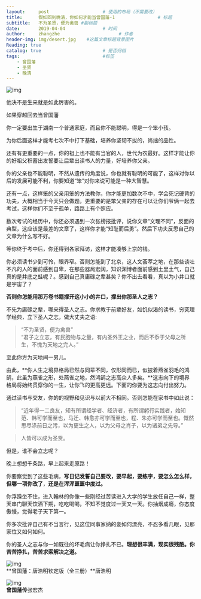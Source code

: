```yaml
---
layout:     post                    # 使用的布局（不需要改）
title:      假如回到晚清，你如何才能当曾国藩-1                # 标题 
subtitle:   不为圣贤，便为禽兽﻿ #副标题
date:       2019-04-04              # 时间
author:     zhangzhe                      # 作者
header-img: img/desert.jpg    #这篇文章标题背景图片
Reading: true
catalog: true                       # 是否归档
tags:                               #标签
    - 曾国藩
    - 圣贤
    - 晚清
---
```




![img](https://easyreadfs.nosdn.127.net/088fee7601b44d4d9f6e1549602833cc_15488565845430.jpg)





他决不是生来就是如此厉害的。



如果穿越回去当曾国藩



你一定要出生于湖南一个普通家庭，而且你不能聪明，得是一个笨小孩。



为你后面这样才能考七次不中打下基础，培养你坚韧不拔的，尚拙的品性。



还有有更重要的一点，你的祖上也不能有当官的人，世代为农最好。这样才能让你的好祖父积蓄出发誓要让后辈出读书人的力量，好培养你父亲。



你的父亲也不能聪明，不然从遗传的角度说，你也就有聪明的可能了，这样对你以后的发展可能不利，你要知道“笨”对你来说可能是一种大智慧。



还有一点，这样笨的父亲用笨的方法教你，你才能更加数次不中，学会死记硬背的功夫，大概相当于今天只会做题，更重要的是笨父亲的存在可以让你们爷俩一起去考试，这样你们不至于孤单，路路上有个照应。



数次考试的经历中，你还必须遇到一次张榜报批评，说你文章“文理不同”，反面的典型，这应该是最差的文章了，这样你才能“知耻而后勇”。然后下功夫反思自己的文章为什么写不好。



等你终于考中后，你还得到各家拜访，这样才能凑够上京的钱。



你必须读书少到可怜，眼界窄。否则怎能到了北京，这人文荟萃之地，在那些谈吐不凡的人的面前感到自卑，在那些器局宏阔，知识渊博者面前感到土里土气，自己真的是井底之蛙呢？。感到自己真庸碌之辈甚矣？你不出去看看，真以为小井口就是宇宙了？

**否则你怎能用那万卷书籍撑开这小小的井口，撑出你那圣人之志？**



不先为庸碌之辈，哪来得圣人之志。你求教于前辈好友，如饥似渴的读书，穷究理学经典，立下圣人之志，做大丈夫之语:
> “不为圣贤，便为禽兽”  
“君子之立志，有民胞物与之量，有内圣外王之业，而后不忝于父母之所生，不愧为天地之完人。”

至此你方为天地间一男儿。

由此，**你人生之境界格局已然与同辈不同，仅形同而已，似披着燕雀羽毛的鸿鹄，此虽为燕雀之形，处燕雀之地，然鸿鹄之志高众人多矣。**这志向下的境界格局将始终贯穿你的一生，让你飞的更高更远。下面的你要为这志向付出努力。



通过读书与交友，你的的视野和见识与以前大不相同。否则怎能在家书中如此说：
> “近年得一二良友，知有所谓经学者、经济者，有所谓躬行实践者，始知范、韩可学而至也，马迁、韩愈亦可学而至也，程、朱亦可学而至也。慨然思尽涤前日之污，以为更生之人，以为父母之肖子，以为诸弟之先导。”





> 人皆可以成为圣贤。




  
但是，谁不会立志呢？ 

晚上想想千条路，早上起来走原路！  

你要察觉到了这些毛病，**写日记发誓自己要改，要早起，要练字，要怎么怎么样，但哪一项你改了**，**还是在浑浑噩噩中度过。**



你浮躁坐不住，进入翰林的你像一些刚经过苦读进入大学的学生放任自己一样，整天串门聊天饮酒下期，吃吃喝喝，不知不觉度过一天又一天。你抽烟成瘾，你态度傲慢，觉得老子天下第一。  

你多次批评自己有不当言行，见这位同事家纳的妾如何漂亮，不忍多看几眼，见那家位又如何如何。


你的圣人之志与你一如既往的坏毛病让你挣扎不已。**理想很丰满，现实很残酷。你苦苦挣扎，苦苦求索解决之道。**





![img](https://easyreadfs.nosdn.127.net/sonom5khP7Hz-9KBr_o97w==/8796093023276377248)  
**曾国藩：唐浩明钦定版（全三册）**唐浩明





![img](https://easyreadfs.nosdn.127.net/aeba9631e6f14e5198d853fd026247af_1547517373808.jpg)  
**曾国藩传**张宏杰

